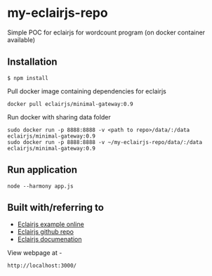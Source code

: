 # my-eclairjs-repo

Simple POC for eclairjs for wordcount program (on docker container available)

## Installation

```
$ npm install
```

Pull docker image containing dependencies for eclairjs

```
docker pull eclairjs/minimal-gateway:0.9
```
Run docker with sharing data folder 

```
sudo docker run -p 8888:8888 -v <path to repo>/data/:/data eclairjs/minimal-gateway:0.9
sudo docker run -p 8888:8888 -v ~/my-eclairjs-repo/data/:/data eclairjs/minimal-gateway:0.9
```

## Run application

```
node --harmony app.js
```
## Built with/referring to

* [Eclairjs example online](http://www.techglows.com/write-your-first-node-js-express-app-with-eclairjs/)
* [Eclairjs github repo](https://github.com/EclairJS/eclairjs)
* [Eclairjs documenation](https://eclairjs.github.io/)


View webpage at - 

```
http://localhost:3000/
```
